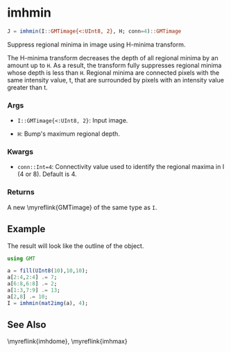 # imhmin

```julia
J = imhmin(I::GMTimage{<:UInt8, 2}, H; conn=4)::GMTimage
```

Suppress regional minima in image using H-minima transform.

The H-minima transform decreases the depth of all regional minima by an amount up to `H`. As a result,
the transform fully suppresses regional minima whose depth is less than `H`. Regional minima are
connected pixels with the same intensity value, t, that are surrounded by pixels with an intensity
value greater than t.

### Args
- `I::GMTimage{<:UInt8, 2}`: Input image.

- `H`: Bump's maximum regional depth.

### Kwargs
- `conn::Int=4`: Connectivity value used to identify the regional maxima in I (4 or 8). Default is 4.

### Returns
A new \myreflink{GMTimage} of the same type as `I`.

Example
-------

The result will look like the outline of the object.

```julia
using GMT

a = fill(UInt8(10),10,10);
a[2:4,2:4] .= 7;  
a[6:8,6:8] .= 2;
a[1:3,7:9] .= 13;
a[2,8] .= 10;
I = imhmin(mat2img(a), 4);
```

See Also
--------

\myreflink{imhdome}, \myreflink{imhmax}
